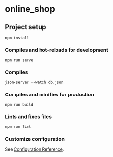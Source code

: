 # online_shop

## Project setup
```
npm install
```

### Compiles and hot-reloads for development
```
npm run serve
```
### Compiles
```
json-server --watch db.json
```

### Compiles and minifies for production
```
npm run build
```

### Lints and fixes files
```
npm run lint
```

### Customize configuration
See [Configuration Reference](https://cli.vuejs.org/config/).
